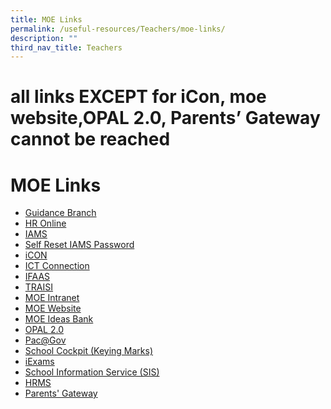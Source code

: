 ```yaml
---
title: MOE Links
permalink: /useful-resources/Teachers/moe-links/
description: ""
third_nav_title: Teachers
---
```

# all links  EXCEPT for iCon, moe website,OPAL 2.0, Parents’ Gateway cannot be reached
# MOE Links

*   <a href="http://intranet.moe.gov.sg/guidancebranch/" target="_blank">Guidance Branch</a>
*   <a href="https://intranet.moe.gov.sg/hr_online/" target="_blank">HR Online</a>
*   <a href="https://iams.ssoe.moe.edu.sg/idm/user" target="_blank">IAMS</a>
*   <a href="https://identity.moe.edu.sg/identity" target="_blank">Self Reset IAMS Password</a>
*   <a href="https://icon.moe.edu.sg/" target="_blank">iCON</a>
*   <a href="https://ictconnection.moe.edu.sg/" target="_blank">ICT Connection</a>
*   <a href="https://schifaas.moe.gov.sg/" target="_blank">IFAAS</a>
*   <a href="https://traisi.moe.gov.sg/" target="_blank">TRAISI</a>
*   <a href="https://intranet.moe.gov.sg/" target="_blank">MOE Intranet</a>
*   <a href="https://www.moe.gov.sg/" target="_blank">MOE Website</a>
*   <a href="https://ideas.moe.gov.sg/" target="_blank">MOE Ideas Bank</a>
*   <a href="https://www.opal2.moe.edu.sg/app/learner" target="_blank">OPAL 2.0</a>
*   <a href="https://www.pac.gov.sg/" target="_blank">Pac@Gov</a>
*   <a href="https://schoolcockpit.moe.edu.sg/login" target="_blank">School Cockpit (Keying Marks)</a>
*   <a href="https://iexams.seab.gov.sg/login" target="_blank">iExams</a>
*   <a href="http://sis.moe.gov.sg/" target="_blank">School Information Service (SIS)</a>
*   <a href="https://hrms.moe.gov.sg/CSTBsapwaAuth/UMELogin?RedirectPath=https://hrms.moe.gov.sg/irj/portal/" target="_blank">HRMS</a>
*   <a href="https://pg.moe.edu.sg/" target="_blank">Parents' Gateway</a>